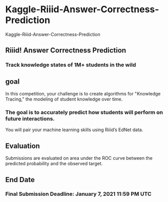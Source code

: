 # Kaggle-Riiid-Answer-Correctness-Prediction
Kaggle-Riiid-Answer-Correctness-Prediction


## Riiid! Answer Correctness Prediction
### Track knowledge states of 1M+ students in the wild

## goal
In this competition, your challenge is to create algorithms for "Knowledge Tracing," the modeling of student knowledge over time. 

### The goal is to accurately predict how students will perform on future interactions. 

You will pair your machine learning skills using Riiid’s EdNet data.

## Evaluation
Submissions are evaluated on area under the ROC curve between the predicted probability and the observed target.

## End Date
### Final Submission Deadline: January 7, 2021 11:59 PM UTC




